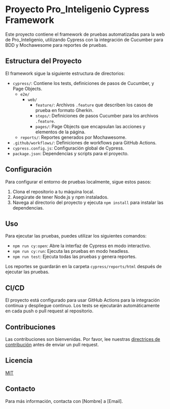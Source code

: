 # Proyecto Pro_Inteligenio Cypress Framework

Este proyecto contiene el framework de pruebas automatizadas para la web de Pro_Inteligenio, utilizando Cypress con la integración de Cucumber para BDD y Mochawesome para reportes de pruebas.

## Estructura del Proyecto

El framework sigue la siguiente estructura de directorios:

- `cypress/`: Contiene los tests, definiciones de pasos de Cucumber, y Page Objects.
  - `e2e/`
    - `web/`
      - `feature/`: Archivos `.feature` que describen los casos de prueba en formato Gherkin.
      - `steps/`: Definiciones de pasos Cucumber para los archivos `.feature`.
      - `pages/`: Page Objects que encapsulan las acciones y elementos de la página.
  - `reports/`: Reportes generados por Mochawesome.
- `.github/workflows/`: Definiciones de workflows para GitHub Actions.
- `cypress.config.js`: Configuración global de Cypress.
- `package.json`: Dependencias y scripts para el proyecto.

## Configuración

Para configurar el entorno de pruebas localmente, sigue estos pasos:

1. Clona el repositorio a tu máquina local.
2. Asegúrate de tener Node.js y npm instalados.
3. Navega al directorio del proyecto y ejecuta `npm install` para instalar las dependencias.

## Uso

Para ejecutar las pruebas, puedes utilizar los siguientes comandos:

- `npm run cy:open`: Abre la interfaz de Cypress en modo interactivo.
- `npm run cy:run`: Ejecuta las pruebas en modo headless.
- `npm run test`: Ejecuta todas las pruebas y genera reportes.

Los reportes se guardarán en la carpeta `cypress/reports/html` después de ejecutar las pruebas.

## CI/CD

El proyecto está configurado para usar GitHub Actions para la integración continua y despliegue continuo. Los tests se ejecutarán automáticamente en cada push o pull request al repositorio.

## Contribuciones

Las contribuciones son bienvenidas. Por favor, lee nuestras [directrices de contribución](LINK_A_TUS_DIRECTRICES) antes de enviar un pull request.

## Licencia

[MIT](LICENSE)

## Contacto

Para más información, contacta con [Nombre] a [Email].
